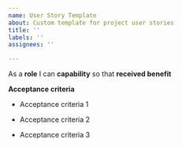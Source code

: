 ```yaml
---
name: User Story Template
about: Custom template for project user stories
title: ''
labels: ''
assignees: ''

---
```


As a **role** I can **capability** so that **received benefit**

**Acceptance criteria**
- Acceptance criteria 1

- Acceptance criteria 2

- Acceptance criteria 3
